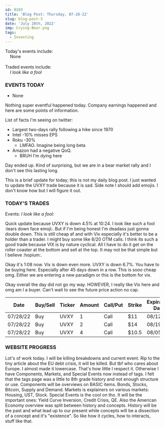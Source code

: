 ```yaml
---
id: 0103
title: 'Blog Post: Thursday, 07-28-22'
slug: blog-post-3
date: 'July 28th, 2022'
img: Crying-Bear.png
tags:
  - Investing
---
```

<!-- bro I really need more pictures STILL STILL-->
Today's events include:<br>
&nbsp;&nbsp;&nbsp;&nbsp;None
<br><br>
Traded events include:<br>
&nbsp;&nbsp;&nbsp;&nbsp;*I look like a fool*

<!--more-->

### EVENTS TODAY
 - None

Nothing super eventful happened today. Company earnings happened and here are some points of information.

List of facts I'm seeing on twitter:
- Largest two-days rally following a hike since 1970
- Intel -10% misses EPS
- Roku -30% 
  - LMFAO. Imagine being long beta
- Amazon had a negative QoQ.
  - BRUH I'm dying here

Day ended up. Kind of surprising, but we are in a bear market rally and I don't see this lasting long.

This is a brief update for today; this is not my daily blog post. I just wanted to update the UVXY trade because it is sad. Side note I should add emojis. I don't know how but I will figure it out. 

### TODAY'S TRADES

Events: 
*I look like a fool:*

Quick update because UVXY is down 4.5% at 10:24. I look like such a fool :tears down face emoji:. But if I'm being honest I'm deadass just gonna double down. This is still cheap af and with Vix especially it's better to be  a holder than a trader. I might buy some like 8/20 OTM calls. I think its such a good trade because VIX is by nature cyclical. All I have to do it get on the roller coaster at the bottom and sell at the top. It may not be that simple but I believe :hopium:. 

Okay it's 1:08 now. Vix is down even more. UVXY is down 6.7%. You have to be buying here. Especially after 45 days down in a row. This is sooo cheap omg. Either we are entering a new paradigm or this is the bottom for vix. 

Okay overall the day did not go my way. HOWEVER, I really like Vix here and omg am I a buyer. Can't wait to see the future price action no cap.

| Date     | Buy/Sell | Ticker | Amount | Call/Put | Strike | Expiration Date | Average Price | Total |
| -------- | -------- | ------ | ------ | -------- | ------ | --------------- | ------------- | ----- |
| 07/28/22 | Buy      | UVXY   | 1      | Call     | $11    | 08/12/22        | $.71          | $71   |
| 07/28/22 | Buy      | UVXY   | 2      | Call     | $14    | 08/19/22        | $.43          | $86   |
| 07/28/22 | Buy      | UVXY   | 4      | Call     | $10.5  | 08/05/22        | $.61          | $244  |


### WEBSITE PROGRESS

Lot's of work today. I will be killing breakdowns and current event. Rip to the tiny article about the EU debt crisis, it will be killed. But tbf who cares about Europe. I almost made it lowercase. That's how little I respect it. Otherwise I have Components, Markets, and Special Events now instead of tags. I felt that the tags page was a little to 8th grade history and not enough structure or use. Components will be overviews on BASIC items. Bonds, Stocks, Bitcoin, Supply and Demand. Markets is explainers on various markets: Housing, UST, Stock. Special Events is the cool on tho. It will be the important ones: Yield Curve Inversion, Credit Crisis, QE. Also the American Economy overview was split between history and concepts. History will be the past and what lead up to our present while concepts will be a dissection of a concept and it's "existence". So like how it cycles, how to interacts, stuff like that. 

